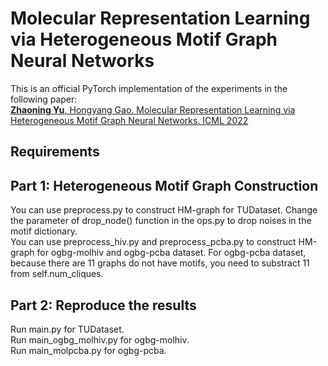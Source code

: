 # Molecular Representation Learning via Heterogeneous Motif Graph Neural Networks
This is an official PyTorch implementation of the experiments in the following paper:\
[<b>Zhaoning Yu</b>, Hongyang Gao. Molecular Representation Learning via Heterogeneous Motif Graph Neural Networks. ICML 2022](https://proceedings.mlr.press/v162/yu22a.html)

## Requirements

## Part 1: Heterogeneous Motif Graph Construction
You can use preprocess.py to construct HM-graph for TUDataset. Change the parameter of drop_node() function in the ops.py to drop noises in the motif dictionary.\
You can use preprocess_hiv.py and preprocess_pcba.py to construct HM-graph for ogbg-molhiv and ogbg-pcba dataset. For ogbg-pcba dataset, because there are 11 graphs do not have motifs, you need to substract 11 from self.num_cliques.

## Part 2: Reproduce the results
Run main.py for TUDataset.\
Run main_ogbg_molhiv.py for ogbg-molhiv.\
Run main_molpcba.py for ogbg-pcba.
